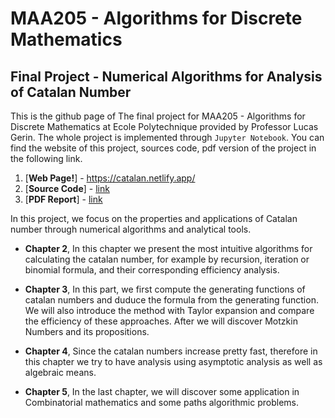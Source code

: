 # MAA205 - Algorithms for Discrete Mathematics
## Final Project - Numerical Algorithms for Analysis of Catalan Number
This is the github page of The final project for MAA205 - Algorithms for Discrete Mathematics at Ecole Polytechnique provided by Professor Lucas Gerin. The whole project is implemented through `Jupyter Notebook`. You can find the website of this project, sources code, pdf version of the project in the following link.

1. [**Web Page!**] - https://catalan.netlify.app/
2. [**Source Code**] - [link](https://github.com/yubocai-poly/Algorithms-for-Discrete-Mathematics-and-Final-Project/tree/main/MAA205_FinalProject)
3. [**PDF Report**] - [link]()

In this project, we focus on the properties and applications of Catalan number through numerical algorithms and analytical tools.

- **Chapter 2**, In this chapter we present the most intuitive algorithms for calculating the catalan number, for example by recursion, iteration or binomial formula, and their corresponding efficiency analysis.

- **Chapter 3**, In this part, we first compute the generating functions of catalan numbers and duduce the formula from the generating function. We will also introduce the method with Taylor expansion and compare the efficiency of these approaches. After we will discover Motzkin Numbers and its propositions.

- **Chapter 4**, Since the catalan numbers increase pretty fast, therefore in this chapter we try to have analysis using asymptotic analysis as well as algebraic means.

- **Chapter 5**, In the last chapter, we will discover some application in Combinatorial mathematics and some paths algorithmic problems.
